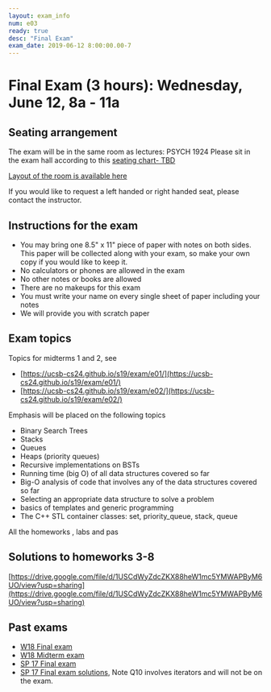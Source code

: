 ```yaml
---
layout: exam_info
num: e03
ready: true
desc: "Final Exam"
exam_date: 2019-06-12 8:00:00.00-7
---
```



# Final Exam (3 hours): Wednesday, June 12, 8a - 11a


## Seating arrangement
The exam will be in the same room as lectures: PSYCH 1924
Please sit in the exam hall according to this [seating chart- TBD](TBD)

[Layout of the room is available here]()

If you would like to request a left handed or right handed seat, please contact the instructor.

## Instructions for the exam

* You may bring one 8.5" x 11" piece of paper with notes on both sides. This paper will be collected along with your exam, so make your own copy if you would like to keep it.
* No calculators or phones are allowed in the exam
* No other notes or books are allowed
* There are no makeups for this exam
* You must write your name on every single sheet of paper including your notes
* We will provide you with scratch paper

## Exam topics

Topics for midterms 1 and 2, see
* [https://ucsb-cs24.github.io/s19/exam/e01/](https://ucsb-cs24.github.io/s19/exam/e01/)
* [https://ucsb-cs24.github.io/s19/exam/e02/](https://ucsb-cs24.github.io/s19/exam/e02/)

Emphasis will be placed on the following topics
- Binary Search Trees
- Stacks 
- Queues
- Heaps (priority queues)
- Recursive implementations on BSTs
- Running time (big O) of all data structures covered so far
- Big-O analysis of code that involves any of the data structures covered so far
- Selecting an appropriate data structure to solve a problem
- basics of templates and generic programming
- The C++ STL container classes: set, priority_queue, stack, queue

All the homeworks , labs and pas

## Solutions to homeworks 3-8
[https://drive.google.com/file/d/1USCdWyZdcZKX88heW1mc5YMWAPByM6UO/view?usp=sharing](https://drive.google.com/file/d/1USCdWyZdcZKX88heW1mc5YMWAPByM6UO/view?usp=sharing)

## Past exams
* [W18 Final exam](https://docs.google.com/document/d/1WnRMez9RvgAu12A3R5JxqSiWF9SmG5jzKMV2MiKCjXU/edit?usp=sharing)
* [W18 Midterm exam](https://goo.gl/L95NxV)
* [SP 17 Final exam](https://docs.google.com/document/d/1MZFN-3tx3CkxelwDl34Ci6o2QgsVCdZC0XitrTLuG_s/edit?usp=sharing)
* [SP 17 Final exam solutions](https://docs.google.com/document/d/1a8m2St1_WnsSfnhX2Hu2cCdaXSEHF5lBGYFBNBEq6OQ/edit?usp=sharing), Note Q10 involves iterators and will not be on the exam.
